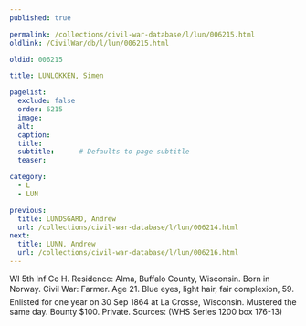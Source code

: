 ```yaml
---
published: true

permalink: /collections/civil-war-database/l/lun/006215.html
oldlink: /CivilWar/db/l/lun/006215.html

oldid: 006215

title: LUNLOKKEN, Simen

pagelist:
  exclude: false
  order: 6215
  image: 
  alt:
  caption:
  title:
  subtitle:      # Defaults to page subtitle
  teaser:

category: 
  - L 
  - LUN

previous:
  title: LUNDSGARD, Andrew
  url: /collections/civil-war-database/l/lun/006214.html  
next:
  title: LUNN, Andrew
  url: /collections/civil-war-database/l/lun/006216.html   
---
```

WI 5th Inf Co H. Residence: Alma, Buffalo County, Wisconsin. Born in Norway. Civil War: Farmer. Age 21. Blue eyes, light hair, fair complexion, 5&#146;9&#148;. Enlisted for one year on 30 Sep 1864 at La Crosse, Wisconsin. Mustered the same day. Bounty $100. Private. Sources: (WHS Series 1200 box 176-13)